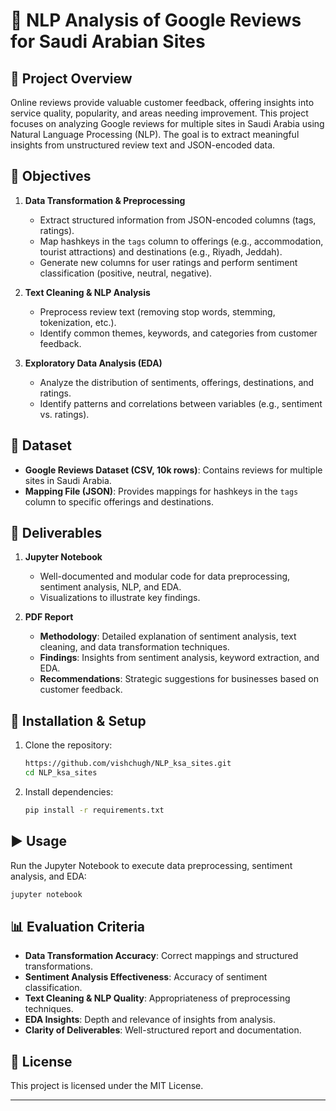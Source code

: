 # 📌 NLP Analysis of Google Reviews for Saudi Arabian Sites

## 📝 Project Overview
Online reviews provide valuable customer feedback, offering insights into service quality, popularity, and areas needing improvement. This project focuses on analyzing Google reviews for multiple sites in Saudi Arabia using Natural Language Processing (NLP). The goal is to extract meaningful insights from unstructured review text and JSON-encoded data.

## 🎯 Objectives
1. **Data Transformation & Preprocessing**
   - Extract structured information from JSON-encoded columns (tags, ratings).
   - Map hashkeys in the `tags` column to offerings (e.g., accommodation, tourist attractions) and destinations (e.g., Riyadh, Jeddah).
   - Generate new columns for user ratings and perform sentiment classification (positive, neutral, negative).

2. **Text Cleaning & NLP Analysis**
   - Preprocess review text (removing stop words, stemming, tokenization, etc.).
   - Identify common themes, keywords, and categories from customer feedback.
   
3. **Exploratory Data Analysis (EDA)**
   - Analyze the distribution of sentiments, offerings, destinations, and ratings.
   - Identify patterns and correlations between variables (e.g., sentiment vs. ratings).

## 📂 Dataset
- **Google Reviews Dataset (CSV, 10k rows)**: Contains reviews for multiple sites in Saudi Arabia.
- **Mapping File (JSON)**: Provides mappings for hashkeys in the `tags` column to specific offerings and destinations.

## 📌 Deliverables
1. **Jupyter Notebook**
   - Well-documented and modular code for data preprocessing, sentiment analysis, NLP, and EDA.
   - Visualizations to illustrate key findings.

2. **PDF Report**
   - **Methodology**: Detailed explanation of sentiment analysis, text cleaning, and data transformation techniques.
   - **Findings**: Insights from sentiment analysis, keyword extraction, and EDA.
   - **Recommendations**: Strategic suggestions for businesses based on customer feedback.

## 🚀 Installation & Setup
1. Clone the repository:
   ```bash
   https://github.com/vishchugh/NLP_ksa_sites.git
   cd NLP_ksa_sites
   ```
2. Install dependencies:
   ```bash
   pip install -r requirements.txt
   ```

## ▶️ Usage
Run the Jupyter Notebook to execute data preprocessing, sentiment analysis, and EDA:
```bash
jupyter notebook
```

## 📊 Evaluation Criteria
- **Data Transformation Accuracy**: Correct mappings and structured transformations.
- **Sentiment Analysis Effectiveness**: Accuracy of sentiment classification.
- **Text Cleaning & NLP Quality**: Appropriateness of preprocessing techniques.
- **EDA Insights**: Depth and relevance of insights from analysis.
- **Clarity of Deliverables**: Well-structured report and documentation.

## 📄 License
This project is licensed under the MIT License.

---

